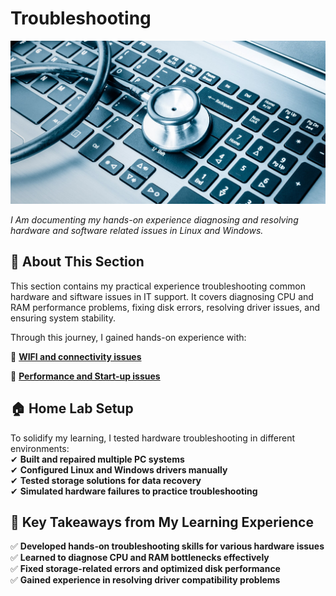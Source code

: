 # **Troubleshooting**  
![Troubleshoot image](images/troubleshoot-a-computer-main.jpg)

_I Am documenting my hands-on experience diagnosing and resolving hardware and software related issues in Linux and Windows._  

## **📌 About This Section**  
This section contains my practical experience troubleshooting common hardware and siftware issues in IT support. It covers diagnosing CPU and RAM performance problems, fixing disk errors, resolving driver issues, and ensuring system stability.  

Through this journey, I gained hands-on experience with:  

📁 **[WIFI and connectivity issues](Troubleshooting/WIFI-issues)** 

📁 **[Performance and Start-up issues](Troubleshooting/Perfromance-Isuues&Start-up)**


## **🏠 Home Lab Setup**  
To solidify my learning, I tested hardware troubleshooting in different environments:  
✔ **Built and repaired multiple PC systems**  
✔ **Configured Linux and Windows drivers manually**  
✔ **Tested storage solutions for data recovery**  
✔ **Simulated hardware failures to practice troubleshooting**  

## **📌 Key Takeaways from My Learning Experience**  
✅ **Developed hands-on troubleshooting skills for various hardware issues**  
✅ **Learned to diagnose CPU and RAM bottlenecks effectively**  
✅ **Fixed storage-related errors and optimized disk performance**  
✅ **Gained experience in resolving driver compatibility problems**  
